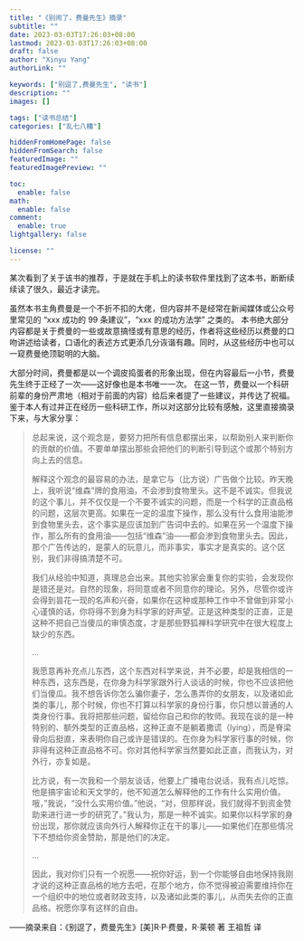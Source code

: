 ```yaml
---
title: "《别闹了，费曼先生》摘录"
subtitle: ""
date: 2023-03-03T17:26:03+08:00
lastmod: 2023-03-03T17:26:03+08:00
draft: false
author: "Xinyu Yang"
authorLink: ""

keywords: ["别逗了,费曼先生", "读书"]
description: ""
images: []

tags: ["读书总结"]
categories: ["乱七八糟"]

hiddenFromHomePage: false
hiddenFromSearch: false
featuredImage: ""
featuredImagePreview: ""

toc:
  enable: false
math:
  enable: false
comment:
  enable: true
lightgallery: false

license: ""
---
```



<!--![Untitled](https://s3-us-west-2.amazonaws.com/secure.notion-static.com/e371f3f9-776c-4a09-91fa-dcec088342c0/Untitled.png)-->

某次看到了关于该书的推荐，于是就在手机上的读书软件里找到了这本书，断断续续读了很久，最近才读完。

虽然本书主角费曼是一个不折不扣的大佬，但内容并不是经常在新闻媒体或公众号里常见的 “xxx 成功的 99 条建议”，“xxx 的成功方法学” 之类的。
本书绝大部分内容都是关于费曼的一些或故意搞怪或有意思的经历，作者将这些经历以费曼的口吻讲述给读者，口语化的表述方式更添几分诙谐有趣。同时，从这些经历中也可以一窥费曼绝顶聪明的大脑。

<!--more-->

大部分时间，费曼都是以一个调皮捣蛋者的形象出现，但在内容最后一小节，费曼先生终于正经了一次——这好像也是本书唯一一次。
在这一节，费曼以一个科研前辈的身份严肃地（相对于前面的内容）给后来者提了一些建议，并传达了祝福。鉴于本人有过并正在经历一些科研工作，所以对这部分比较有感触，这里直接摘录下来，与大家分享：

> 总起来说，这个观念是，要努力把所有信息都摆出来，以帮助别人来判断你的贡献的价值。不要单单摆出那些会把他们的判断引导到这个或那个特别方向上去的信息。
>
> 解释这个观念的最容易的办法，是拿它与（比方说）广告做个比较。昨天晚上，我听说“维森”牌的食用油，不会渗到食物里头。这不是不诚实。但我说的这个事儿，并不仅仅是一个不要不诚实的问题，而是一个科学的正直品格的问题，这层次更高。如果在一定的温度下操作，那么没有什么食用油能渗到食物里头去，这个事实是应该加到广告词中去的。如果在另一个温度下操作，那么所有的食用油——包括“维森”油——都会渗到食物里头去。因此，那个广告传达的，是蒙人的玩意儿，而非事实，事实才是真实的。这个区别，我们非得搞清楚不可。
>
> 我们从经验中知道，真理总会出来。其他实验家会重复你的实验，会发现你是错还是对。自然的现象，将同意或者不同意你的理论。另外，尽管你或许会得到昙花一现的名声和兴奋，如果你在这种或那种工作中不曾做到非常小心谨慎的话，你将得不到身为科学家的好声望。正是这种类型的正直，正是这种不把自己当傻瓜的审慎态度，才是那些野狐禅科学研究中在很大程度上缺少的东西。
>
> …
>
> 我愿意再补充点儿东西，这个东西对科学来说，并不必要，却是我相信的一种东西，这东西是，在你身为科学家跟外行人谈话的时候，你也不应该把他们当傻瓜。我不想告诉你怎么骗你妻子，怎么愚弄你的女朋友，以及诸如此类的事儿，那个时候，你也不打算以科学家的身份行事，你只想以普通的人类身份行事。我将把那些问题，留给你自己和你的牧师。我现在谈的是一种特别的、额外类型的正直品格，这种正直不是躺着撒谎（lying），而是脊梁骨向后挺直，来表明你自己或许是错误的。在你身为科学家行事的时候，你非得有这种正直品格不可。你对其他科学家当然要如此正直，而我认为，对外行，亦复如是。
>
> 比方说，有一次我和一个朋友谈话，他要上广播电台说话，我有点儿吃惊。他是搞宇宙论和天文学的，他不知道怎么解释他的工作有什么实用价值。哦，”我说，“没什么实用价值。”他说，“对，但那样说，我们就得不到资金赞助来进行进一步的研究了。”我认为，那是一种不诚实。如果你以科学家的身份出现，那你就应该向外行人解释你正在干的事儿——如果他们在那些情况下不想给你资金赞助，那是他们的决定。
>
> …
>
> 因此，我对你们只有一个祝愿——祝你好运，到一个你能够自由地保持我刚才说的这种正直品格的地方去吧，在那个地方，你不觉得被迫需要维持你在一个组织中的地位或者财政支持，以及诸如此类的事儿，从而失去你的正直品格。祝愿你享有这样的自由。

——摘录来自：《别逗了，费曼先生》[美]R·P·费曼，R·莱顿 著 王祖哲 译
